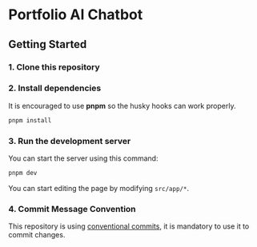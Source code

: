 # Portfolio AI Chatbot

## Getting Started

### 1. Clone this repository

### 2. Install dependencies

It is encouraged to use **pnpm** so the husky hooks can work properly.

```bash
pnpm install
```

### 3. Run the development server

You can start the server using this command:

```bash
pnpm dev
```

You can start editing the page by modifying `src/app/*`.

### 4. Commit Message Convention

This repository is using [conventional commits](https://www.conventionalcommits.org/en/v1.0.0/), it is mandatory to use it to commit changes.
